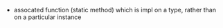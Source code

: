 * assocated function (static method)
    which is impl on a type, rather than on a particular instance
